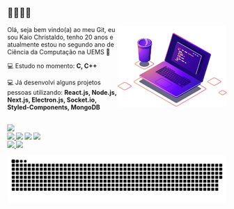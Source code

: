

## 🚀🚀🚀👋
 
 <img src="https://github.com/kkaiochristaldo/kkaiochristaldo/blob/main/computer-illustration.png" min-width="250px" max-width="250px" width="250px" align="right" alt="Computador Kaio Christaldo">
 
  <p align="left" >
      Olá, seja bem vindo(a) ao meu Git, eu sou Kaio Christaldo, tenho 20 anos e atualmente estou no segundo ano de Ciência da Computação na UEMS 🚀
  </p>
  <p align="left" >
    💻 Estudo no momento: <strong>C, C++</strong>
  </p>
  <p align="left" >
      💻 Já desenvolvi alguns projetos pessoas utilizando: <strong>React.js, Node.js, Next.js, Electron.js, Socket.io, Styled-Components, MongoDB</strong>
  </p>
<br/>

 <img src="https://profile-counter.glitch.me/kkaiochristaldo/count.svg" />
 <div>
 <a href="https://instagram.com/kaiochristaldo" target="_blank"><img src="https://img.shields.io/badge/-Instagram-%23151C26?style=for-the-badge&logo=instagram&logoColor=white" target="_blank">
 </a>
 <a href = "mailto:rgm45278@comp.uems.br"><img src="https://img.shields.io/badge/-Gmail-%23151C26?style=for-the-badge&logo=gmail&logoColor=white" target="_blank"></a>
 <a href = "mailto:kkaiochristaldo@gmail.com"><img src="https://img.shields.io/badge/-Gmail-%23151C26?style=for-the-badge&logo=gmail&logoColor=white" target="_blank"></a>
 <a href = "https://codepen.io/kkaiochristaldo"><img src="https://img.shields.io/badge/-Codepen-%23151C26?style=for-the-badge&logo=Codepen&logoColor=white" target="_blank"></a>
<div>
  <a href="https://github.com/kkaiochristaldo">
  <img height="180em" src="https://github-readme-stats.vercel.app/api?username=kkaiochristaldo&show_icons=true&theme=dracula&include_all_commits=true&count_private=true"/>
  <img height="180em" src="https://github-readme-stats.vercel.app/api/top-langs/?username=kkaiochristaldo&layout=compact&langs_count=7&theme=dracula"/>
</div>
 
![Snake animation](https://github.com/kkaiochristaldo/kkaiochristaldo/blob/output/github-contribution-grid-snake.svg)
 
 

